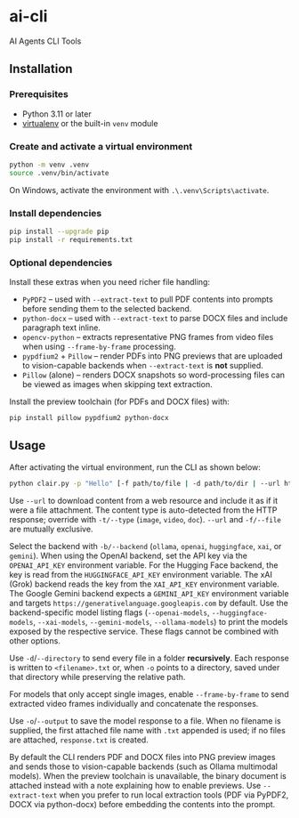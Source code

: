 # ai-cli
AI Agents CLI Tools

## Installation

### Prerequisites

- Python 3.11 or later
- [virtualenv](https://virtualenv.pypa.io/) or the built-in `venv` module

### Create and activate a virtual environment

```bash
python -m venv .venv
source .venv/bin/activate
```

On Windows, activate the environment with `.\.venv\Scripts\activate`.

### Install dependencies

```bash
pip install --upgrade pip
pip install -r requirements.txt
```

### Optional dependencies

Install these extras when you need richer file handling:

- `PyPDF2` – used with `--extract-text` to pull PDF contents into prompts before sending them to the selected backend.
- `python-docx` – used with `--extract-text` to parse DOCX files and include paragraph text inline.
- `opencv-python` – extracts representative PNG frames from video files when using `--frame-by-frame` processing.
- `pypdfium2` + `Pillow` – render PDFs into PNG previews that are uploaded to vision-capable backends when `--extract-text` is **not** supplied.
- `Pillow` (alone) – renders DOCX snapshots so word-processing files can be viewed as images when skipping text extraction.

Install the preview toolchain (for PDFs and DOCX files) with:

```bash
pip install pillow pypdfium2 python-docx
```

## Usage

After activating the virtual environment, run the CLI as shown below:

```bash
python clair.py -p "Hello" [-f path/to/file | -d path/to/dir | --url https://example.com] [-o [output.txt]] [-b backend]
```

Use `--url` to download content from a web resource and include it as if it
were a file attachment. The content type is auto-detected from the HTTP
response; override with `-t/--type` (`image`, `video`, `doc`).
`--url` and `-f/--file` are mutually exclusive.

Select the backend with `-b/--backend` (`ollama`, `openai`, `huggingface`,
`xai`, or `gemini`).
When using the OpenAI backend, set the API key via the `OPENAI_API_KEY`
environment variable. For the Hugging Face backend, the key is read from the
`HUGGINGFACE_API_KEY` environment variable. The xAI (Grok) backend reads the key
from the `XAI_API_KEY` environment variable. The Google Gemini backend expects a
`GEMINI_API_KEY` environment variable and targets
`https://generativelanguage.googleapis.com` by default.
Use the backend-specific model listing flags (`--openai-models`,
`--huggingface-models`, `--xai-models`, `--gemini-models`, `--ollama-models`) to
print the models exposed by the respective service. These flags cannot be
combined with other options.

Use `-d`/`--directory` to send every file in a folder **recursively**.
Each response is written to `<filename>.txt` or, when `-o` points to a
directory, saved under that directory while preserving the relative path.

For models that only accept single images, enable `--frame-by-frame` to
send extracted video frames individually and concatenate the responses.

Use `-o`/`--output` to save the model response to a file. When no
filename is supplied, the first attached file name with `.txt` appended is
used; if no files are attached, `response.txt` is created.

By default the CLI renders PDF and DOCX files into PNG preview images and sends
those to vision-capable backends (such as Ollama multimodal models). When the
preview toolchain is unavailable, the binary document is attached instead with a
note explaining how to enable previews. Use `--extract-text` when you prefer to
run local extraction tools (PDF via PyPDF2, DOCX via python-docx) before
embedding the contents into the prompt.
